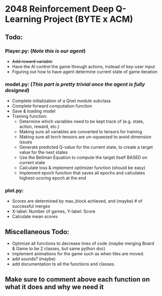 # 2048 Reinforcement Deep Q-Learning Project (BYTE x ACM)


## Todo:
### Player.py: (*Note this is our agent*)
- ~~Add reward variable~~
- Have the AI control the game through actions, instead of key-user input
- Figuring out how to have agent determine current state of game iteration

### model.py: (*This part is pretty trivial once the agent is fully designed*)
- Complete initialization of a Qnet module subclass
- Complete forward computation function 
- Save & loading model
- Training function:
  - Determine which variables need to be kept track of (e.g. state, action, reward, etc.)
  - Making sure all variables are converted to tensors for training
  - Making sure all torch tensors are un-squeezed to avoid dimension issues
  - Generate predicted Q-value for the current state, to create a target value for the next states
  - Use the Bellman Equation to compute the target itself BASED on current state
  - Calculate loss & implement optimizer function (should be easy)
  - Implement epoch function that saves all epochs and calculates highest-scoring epoch at the end
  
### plot.py:
- Scores are determined by max_block achieved, and (maybe) # of successful merges
- X-label: Number of games, Y-label: Score
- Calculate mean scores

## Miscellaneous Todo:
- Optimize all functions to decrease lines of code (maybe merging Board & Game to be 2 classes, but same python doc)
- implement animations for the game such as when tiles are moved.
- add sounds? (maybe)
- add documentation to all the functions and classes.
## Make sure to comment above each function on what it does and why we need it

